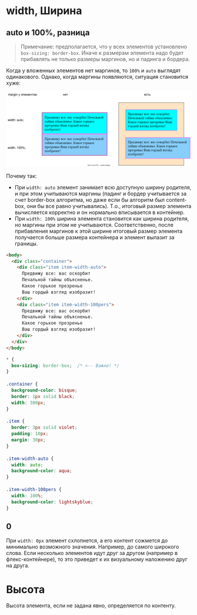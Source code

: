 # width, Ширина

## auto и 100%, разница

> Примечание: предполагается, что у всех элементов установлено `box-sizing: border-box`. Иначе к размерам элемента надо будет прибавлять не только размеры маргинов, но и падинга и бордера.

Когда у вложенных элементов нет маргинов, то `100%` и `auto` выглядят одинакового. Однако, когда маргины появляются, ситуация становится хуже:

<img src="img/width-100pers-vs-auto.drawio.svg" alt="width-100pers-vs-auto.drawio" style="zoom:80%;" />

Почему так:

* При `width: auto` элемент занимает всю доступную ширину родителя, и при этом учитываются маргины (падинг и бордер учитывается за счет border-box алгоритма, но даже если бы алгоритм был content-box, они бы все равно учитывались). Т.о., итоговый размер элемента вычисляется корректно и он нормально вписывается в контейнер.
* При `width: 100%` ширина элемента становится как ширина родителя, но маргины при этом не учитываются. Соответственно, после прибавления маргинов к этой ширине итоговый размер элемента получается больше размера контейнера и элемент вылазит за границы.

```html
<body>
  <div class="container">
    <div class="item item-width-auto">
      Предвижу все: вас оскорбит
      Печальной тайны объясненье.
      Какое горькое презренье
      Ваш гордый взгляд изобразит!
    </div>
    <div class="item item-width-100pers">
      Предвижу все: вас оскорбит
      Печальной тайны объясненье.
      Какое горькое презренье
      Ваш гордый взгляд изобразит!
    </div>
  </div>
</body>
```

```css
* {
  box-sizing: border-box;  /* <-- Важно! */
}

.container {
  background-color: bisque;
  border: 1px solid black;
  width: 300px;
}

.item {
  border: 3px solid violet;
  padding: 10px;
  margin: 30px;
}

.item-width-auto {
  width: auto;
  background-color: aqua;
}

.item-width-100pers {
  width: 100%;
  background-color: lightskyblue;
}
```

## 0

При `width: 0px` элемент схлопнется, а его контент сожмется до минимально возможного значения. Например, до самого широкого слова. Если несколько элементов идут друг за другом (например в флекс-контейнере), то это приведет к их визуальному наложению друг на друга.

# Высота

Высота элемента, если не задана явно, определяется по контенту.
